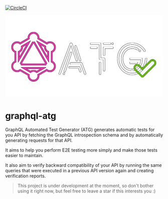 [![CircleCI](https://circleci.com/gh/pelletier197/GraphQL-ATG/tree/main.svg?style=svg)](https://circleci.com/gh/pelletier197/GraphQL-ATG/tree/main)

<p align="center">
  <img src="./logo/logo.png">
</p>

# graphql-atg

GraphQL Automated Test Generator (ATG) generates automatic tests for you API by fetching the GraphQL introspection schema and by automatically generating requests for that API.

It aims to help you perform E2E testing more simply and make those tests easier to maintain.

It also aim to verify backward compatibility of your API by running the same queries that were executed in a previous API version again and creating verification reports.

> This project is under development at the moment, so don't bother using it right now, but feel free to leave a star if this interests you :)

